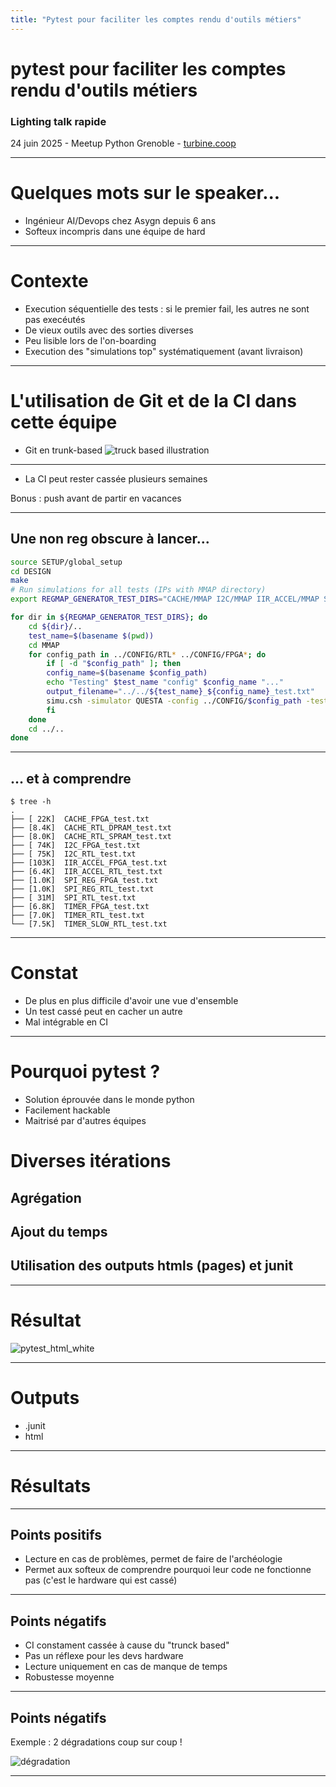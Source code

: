 ```yaml
---
title: "Pytest pour faciliter les comptes rendu d'outils métiers"
---
```


# pytest pour faciliter les comptes rendu d'outils métiers
### Lighting talk rapide
24 juin 2025 - Meetup Python Grenoble - [turbine.coop](https://turbine.coop/)

---

# Quelques mots sur le speaker...

- Ingénieur AI/Devops chez Asygn depuis 6 ans
- Softeux incompris dans une équipe de hard

---

# Contexte
- Execution séquentielle des tests : si le premier fail, les autres ne sont pas execéutés
- De vieux outils avec des sorties diverses
- Peu lisible lors de l'on-boarding 
- Execution des "simulations top" systématiquement (avant livraison)

---
# L'utilisation de Git et de la CI dans cette équipe

- Git en trunk-based
![truck based illustration](trunck.png)
<!-- https://posthog.com/product-engineers/trunk-based-development -->

---
- La CI peut rester cassée plusieurs semaines

Bonus : push avant de partir en vacances
<!-- .element: class="fragment" -->

---

## Une non reg obscure à lancer...
<style>
.reveal pre code {
  max-height: 90vh;
  overflow: auto;
</style>

```bash [|1,3|5|7,11|16]
source SETUP/global_setup
cd DESIGN
make
# Run simulations for all tests (IPs with MMAP directory)
export REGMAP_GENERATOR_TEST_DIRS="CACHE/MMAP I2C/MMAP IIR_ACCEL/MMAP SPI/MMAP TIMER/MMAP TIMER_SLOW/MMAP"

for dir in ${REGMAP_GENERATOR_TEST_DIRS}; do
    cd ${dir}/..
    test_name=$(basename $(pwd))
    cd MMAP
    for config_path in ../CONFIG/RTL* ../CONFIG/FPGA*; do
        if [ -d "$config_path" ]; then
        config_name=$(basename $config_path)
        echo "Testing" $test_name "config" $config_name "..."
        output_filename="../../${test_name}_${config_name}_test.txt"
        simu.csh -simulator QUESTA -config ../CONFIG/$config_path -testcase all -nopopup -nowave > $output_filename
        fi
    done
    cd ../..
done
```
---

## ... et à comprendre

``` [|12]
$ tree -h
.
├── [ 22K]  CACHE_FPGA_test.txt
├── [8.4K]  CACHE_RTL_DPRAM_test.txt
├── [8.0K]  CACHE_RTL_SPRAM_test.txt
├── [ 74K]  I2C_FPGA_test.txt
├── [ 75K]  I2C_RTL_test.txt
├── [103K]  IIR_ACCEL_FPGA_test.txt
├── [6.4K]  IIR_ACCEL_RTL_test.txt
├── [1.0K]  SPI_REG_FPGA_test.txt
├── [1.0K]  SPI_REG_RTL_test.txt
├── [ 31M]  SPI_RTL_test.txt
├── [6.8K]  TIMER_FPGA_test.txt
├── [7.0K]  TIMER_RTL_test.txt
└── [7.5K]  TIMER_SLOW_RTL_test.txt
```
---

# Constat
- De plus en plus difficile d'avoir une vue d'ensemble
- Un test cassé peut en cacher un autre
- Mal intégrable en CI

---

# Pourquoi pytest ?

- Solution éprouvée dans le monde python
- Facilement hackable
- Maitrisé par d'autres équipes

# Diverses itérations
## Agrégation
## Ajout du temps
## Utilisation des outputs htmls (pages) et junit

---

# Résultat

![pytest_html_white](pytest_html_white.png)

---

# Outputs

- .junit
- html

---

# Résultats

---
## Points positifs

- Lecture en cas de problèmes, permet de faire de l'archéologie
- Permet aux softeux de comprendre pourquoi leur code ne fonctionne pas (c'est le hardware qui est cassé)
---
## Points négatifs

- CI constament cassée à cause du "trunck based"
- Pas un réflexe pour les devs hardware
- Lecture uniquement en cas de manque de temps
- Robustesse moyenne

---

## Points négatifs
Exemple : 2 dégradations coup sur coup !

![dégradation](degradation.png)

---
